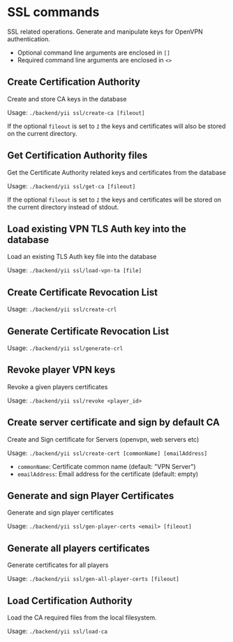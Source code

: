 # SSL commands
SSL related operations. Generate and manipulate keys for OpenVPN authentication.

* Optional command line arguments are enclosed in `[]`
* Required command line arguments are enclosed in `<>`


## Create Certification Authority
Create and store CA keys in the database

Usage: `./backend/yii ssl/create-ca [fileout]`

If the optional `fileout` is set to _`1`_ the keys and certificates will also be
stored on the current directory.


## Get Certification Authority files
Get the Certificate Authority related keys and certificates from the database

Usage: `./backend/yii ssl/get-ca [fileout]`

If the optional `fileout` is set to _`1`_ the keys and certificates will be
stored on the current directory instead of stdout.


## Load existing VPN TLS Auth key into the database
Load an existing TLS Auth key file into the database

Usage: `./backend/yii ssl/load-vpn-ta [file]`


## Create Certificate Revocation List
Usage: `./backend/yii ssl/create-crl`



## Generate Certificate Revocation List
Usage: `./backend/yii ssl/generate-crl`



## Revoke player VPN keys
Revoke a given players certificates

Usage: `./backend/yii ssl/revoke <player_id>`


## Create server certificate and sign by default CA
Create and Sign certificate for Servers (openvpn, web servers etc)

Usage: `./backend/yii ssl/create-cert [commonName] [emailAddress]`


* `commonName`: Certificate common name (default: "VPN Server")
* `emailAddress`: Email address for the certificate (default: empty)

## Generate and sign Player Certificates
Generate and sign player certificates

Usage: `./backend/yii ssl/gen-player-certs <email> [fileout]`

## Generate all players certificates
Generate certificates for all players

Usage: `./backend/yii ssl/gen-all-player-certs [fileout]`

## Load Certification Authority
Load the CA required files from the local filesystem.

Usage: `./backend/yii ssl/load-ca`
